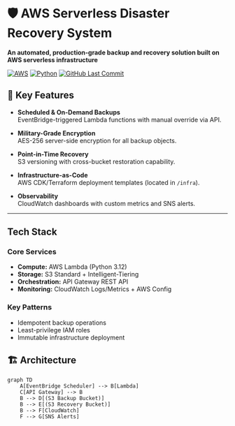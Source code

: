 # 🛡️ AWS Serverless Disaster Recovery System

**An automated, production-grade backup and recovery solution built on AWS serverless infrastructure**

[![AWS](https://img.shields.io/badge/AWS-%23FF9900.svg?logo=amazon-aws&logoColor=white)](https://aws.amazon.com)
[![Python](https://img.shields.io/badge/Python-3.12-blue.svg)](https://www.python.org/)
[![GitHub Last Commit](https://img.shields.io/github/last-commit/parth581/AWS-Serverless-Disaster-Recovery-Pipeline
)](https://github.com/parth581/AWS-Serverless-Disaster-Recovery-Pipeline)

## 📌 Key Features


- **Scheduled & On-Demand Backups**  
  EventBridge-triggered Lambda functions with manual override via API.

- **Military-Grade Encryption**  
  AES-256 server-side encryption for all backup objects.

- **Point-in-Time Recovery**  
  S3 versioning with cross-bucket restoration capability.

- **Infrastructure-as-Code**  
  AWS CDK/Terraform deployment templates (located in `/infra`).

- **Observability**  
  CloudWatch dashboards with custom metrics and SNS alerts.

---

## Tech Stack

### Core Services
- **Compute:** AWS Lambda (Python 3.12)
- **Storage:** S3 Standard + Intelligent-Tiering
- **Orchestration:** API Gateway REST API
- **Monitoring:** CloudWatch Logs/Metrics + AWS Config

### Key Patterns
- Idempotent backup operations
- Least-privilege IAM roles
- Immutable infrastructure deployment


## 🏗 Architecture

```mermaid
graph TD
    A[EventBridge Scheduler] --> B[Lambda]
    C[API Gateway] --> B
    B --> D[(S3 Backup Bucket)]
    B --> E[(S3 Recovery Bucket)]
    B --> F[CloudWatch]
    F --> G[SNS Alerts]

